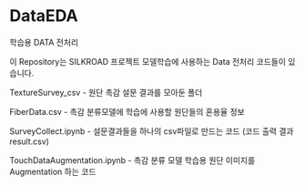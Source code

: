 # DataEDA
학습용 DATA 전처리

이 Repository는 SILKROAD 프로젝트 모델학습에 사용하는 Data 전처리 코드들이 있습니다.  
  
TextureSurvey_csv - 원단 촉감 설문 결과를 모아둔 폴더  
  
FiberData.csv - 촉감 분류모델에 학습에 사용할 원단들의 혼용율 정보  
  
SurveyCollect.ipynb - 설문결과들을 하나의 csv파일로 만드는 코드 (코드 출력 결과 result.csv)  
  
  
TouchDataAugmentation.ipynb - 촉감 분류 모델 학습용 원단 이미지를 Augmentation 하는 코드  
